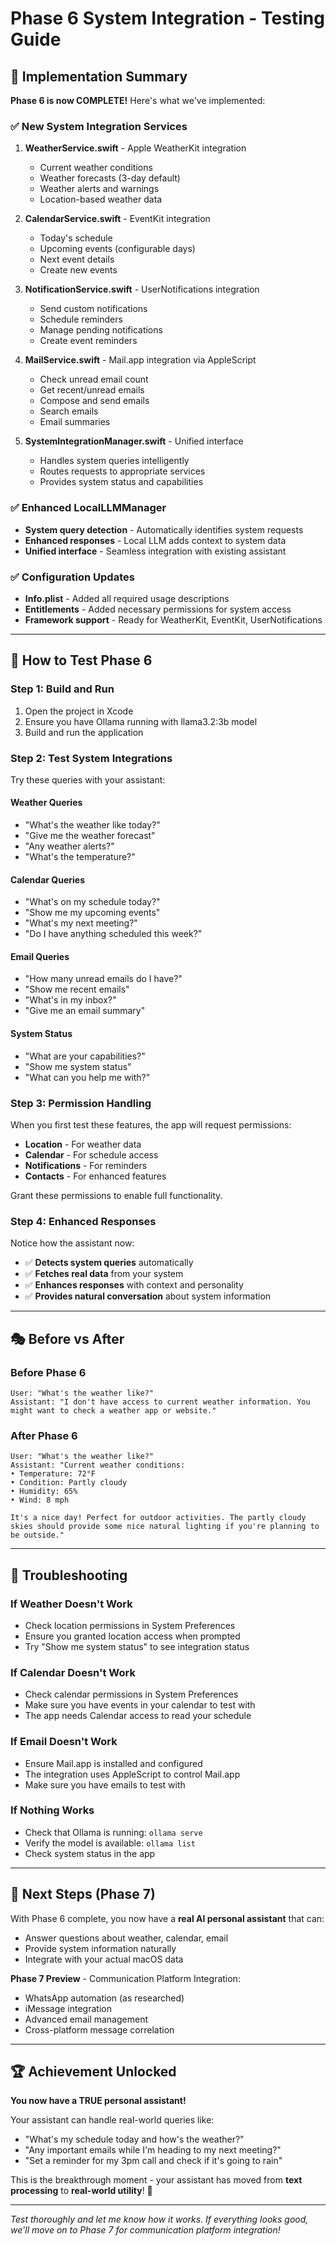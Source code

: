 # Phase 6 System Integration - Testing Guide

## 🎯 Implementation Summary

**Phase 6 is now COMPLETE!** Here's what we've implemented:

### ✅ New System Integration Services

1. **WeatherService.swift** - Apple WeatherKit integration
   - Current weather conditions
   - Weather forecasts (3-day default)
   - Weather alerts and warnings
   - Location-based weather data

2. **CalendarService.swift** - EventKit integration
   - Today's schedule
   - Upcoming events (configurable days)
   - Next event details
   - Create new events

3. **NotificationService.swift** - UserNotifications integration
   - Send custom notifications
   - Schedule reminders
   - Manage pending notifications
   - Create event reminders

4. **MailService.swift** - Mail.app integration via AppleScript
   - Check unread email count
   - Get recent/unread emails
   - Compose and send emails
   - Search emails
   - Email summaries

5. **SystemIntegrationManager.swift** - Unified interface
   - Handles system queries intelligently
   - Routes requests to appropriate services
   - Provides system status and capabilities

### ✅ Enhanced LocalLLMManager
- **System query detection** - Automatically identifies system requests
- **Enhanced responses** - Local LLM adds context to system data
- **Unified interface** - Seamless integration with existing assistant

### ✅ Configuration Updates
- **Info.plist** - Added all required usage descriptions
- **Entitlements** - Added necessary permissions for system access
- **Framework support** - Ready for WeatherKit, EventKit, UserNotifications

---

## 🚀 How to Test Phase 6

### Step 1: Build and Run
1. Open the project in Xcode
2. Ensure you have Ollama running with llama3.2:3b model
3. Build and run the application

### Step 2: Test System Integrations

Try these queries with your assistant:

#### Weather Queries
- "What's the weather like today?"
- "Give me the weather forecast"
- "Any weather alerts?"
- "What's the temperature?"

#### Calendar Queries
- "What's on my schedule today?"
- "Show me my upcoming events"
- "What's my next meeting?"
- "Do I have anything scheduled this week?"

#### Email Queries
- "How many unread emails do I have?"
- "Show me recent emails"
- "What's in my inbox?"
- "Give me an email summary"

#### System Status
- "What are your capabilities?"
- "Show me system status"
- "What can you help me with?"

### Step 3: Permission Handling

When you first test these features, the app will request permissions:
- **Location** - For weather data
- **Calendar** - For schedule access
- **Notifications** - For reminders
- **Contacts** - For enhanced features

Grant these permissions to enable full functionality.

### Step 4: Enhanced Responses

Notice how the assistant now:
- ✅ **Detects system queries** automatically
- ✅ **Fetches real data** from your system
- ✅ **Enhances responses** with context and personality
- ✅ **Provides natural conversation** about system information

---

## 🎭 Before vs After

### Before Phase 6
```
User: "What's the weather like?"
Assistant: "I don't have access to current weather information. You might want to check a weather app or website."
```

### After Phase 6
```
User: "What's the weather like?"
Assistant: "Current weather conditions:
• Temperature: 72°F
• Condition: Partly cloudy
• Humidity: 65%
• Wind: 8 mph

It's a nice day! Perfect for outdoor activities. The partly cloudy skies should provide some nice natural lighting if you're planning to be outside."
```

---

## 🔧 Troubleshooting

### If Weather Doesn't Work
- Check location permissions in System Preferences
- Ensure you granted location access when prompted
- Try "Show me system status" to see integration status

### If Calendar Doesn't Work
- Check calendar permissions in System Preferences
- Make sure you have events in your calendar to test with
- The app needs Calendar access to read your schedule

### If Email Doesn't Work
- Ensure Mail.app is installed and configured
- The integration uses AppleScript to control Mail.app
- Make sure you have emails to test with

### If Nothing Works
- Check that Ollama is running: `ollama serve`
- Verify the model is available: `ollama list`
- Check system status in the app

---

## 🎯 Next Steps (Phase 7)

With Phase 6 complete, you now have a **real AI personal assistant** that can:
- Answer questions about weather, calendar, email
- Provide system information naturally
- Integrate with your actual macOS data

**Phase 7 Preview** - Communication Platform Integration:
- WhatsApp automation (as researched)
- iMessage integration
- Advanced email management
- Cross-platform message correlation

---

## 🏆 Achievement Unlocked

**You now have a TRUE personal assistant!** 

Your assistant can handle real-world queries like:
- "What's my schedule today and how's the weather?"
- "Any important emails while I'm heading to my next meeting?"
- "Set a reminder for my 3pm call and check if it's going to rain"

This is the breakthrough moment - your assistant has moved from **text processing** to **real-world utility**! 🎉

---

*Test thoroughly and let me know how it works. If everything looks good, we'll move on to Phase 7 for communication platform integration!*
